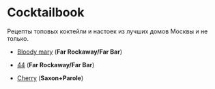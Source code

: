 # Cocktailbook

Рецепты топовых коктейли и настоек из лучших домов Москвы и не только.

* [Bloody mary](https://github.com/danila-initiative/cocktailbook/blob/main/bloody%20mary.md)  (**Far Rockaway/Far Bar**)

* [44](https://danila-initiative.github.io/cocktailbook/44.md) (**Far Rockaway/Far Bar**)
  
* [Cherry](https://github.com/danila-initiative/cocktailbook/blob/main/Cherry.md) (**Saxon+Parole**)
